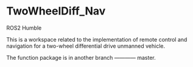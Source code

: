 # TwoWheelDiff_Nav

ROS2 Humble

This is a workspace related to the implementation of remote control and navigation for a two-wheel differential drive unmanned vehicle.

The function package is in another branch ———— master.
